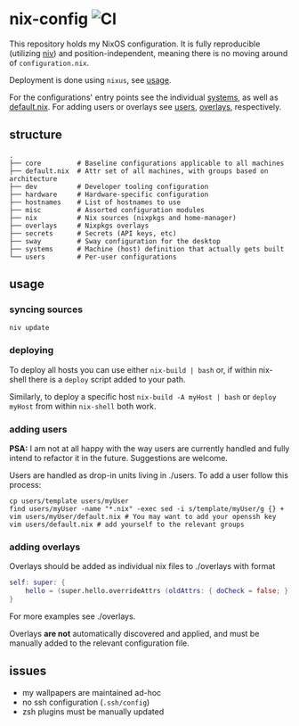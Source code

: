 # nix-config ![CI](https://github.com/lovesegfault/nix-config/workflows/CI/badge.svg)

This repository holds my NixOS configuration. It is fully reproducible
(utilizing [niv]) and position-independent, meaning there is no moving around of
`configuration.nix`.

Deployment is done using `nixus`, see [usage](#usage).

For the configurations' entry points see the individual [systems], as well as
[default.nix]. For adding users or overlays see [users](#users),
[overlays](#overlays), respectively.

## structure

```
.
├── core         # Baseline configurations applicable to all machines
├── default.nix  # Attr set of all machines, with groups based on architecture
├── dev          # Developer tooling configuration
├── hardware     # Hardware-specific configuration
├── hostnames    # List of hostnames to use
├── misc         # Assorted configuration modules
├── nix          # Nix sources (nixpkgs and home-manager)
├── overlays     # Nixpkgs overlays
├── secrets      # Secrets (API keys, etc)
├── sway         # Sway configuration for the desktop
├── systems      # Machine (host) definition that actually gets built
└── users        # Per-user configurations
```

## usage

### syncing sources

```shell
niv update
```

### deploying

To deploy all hosts you can use either `nix-build | bash` or, if within
nix-shell there is a `deploy` script added to your path.

Similarly, to deploy a specific host `nix-build -A myHost | bash` or `deploy
myHost` from within `nix-shell` both work.

### adding users

**PSA:** I am not at all happy with the way users are currently handled and
fully intend to refactor it in the future. Suggestions are welcome.

Users are handled as drop-in units living in ./users. To add a user follow this
process:

```shell
cp users/template users/myUser
find users/myUser -name "*.nix" -exec sed -i s/template/myUser/g {} +
vim users/myUser/default.nix # You may want to add your openssh key
vim users/default.nix # add yourself to the relevant groups
```

### adding overlays

Overlays should be added as individual nix files to ./overlays with format

```nix
self: super: {
    hello = (super.hello.overrideAttrs (oldAttrs: { doCheck = false; }));
}
```

For more examples see ./overlays.

Overlays **are not** automatically discovered and applied, and must be manually
added to the relevant configuration file.

## issues

* my wallpapers are maintained ad-hoc
* no ssh configuration (`.ssh/config`)
* zsh plugins must be manually updated

[niv]: https://github.com/nmattia/niv
[systems]: https://github.com/lovesegfault/nix-config/blob/master/systems
[default.nix]: https://github.com/lovesegfault/nix-config/blob/master/default.nix
